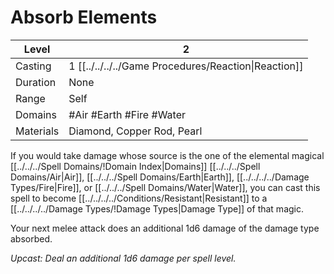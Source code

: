 # Absorb Elements

| Level     | 2                                                      |
| --------- | ------------------------------------------------------ |
| Casting   | 1 [[../../../../Game Procedures/Reaction\|Reaction]] |
| Duration  | None                                                   |
| Range     | Self                                                   |
| Domains   | #Air #Earth #Fire #Water                               |
| Materials | Diamond, Copper Rod, Pearl                             |

If you would take damage whose source is the one of the elemental magical [[../../../Spell Domains/!Domain Index\|Domains]] [[../../../Spell Domains/Air\|Air]], [[../../../Spell Domains/Earth\|Earth]], [[../../../../Damage Types/Fire\|Fire]], or [[../../../Spell Domains/Water\|Water]], you can cast this spell to become [[../../../../Conditions/Resistant\|Resistant]] to a [[../../../../Damage Types/!Damage Types\|Damage Type]] of that magic. 

Your next melee attack does an additional 1d6 damage of the damage type absorbed.

*Upcast: Deal an additional 1d6 damage per spell level.*